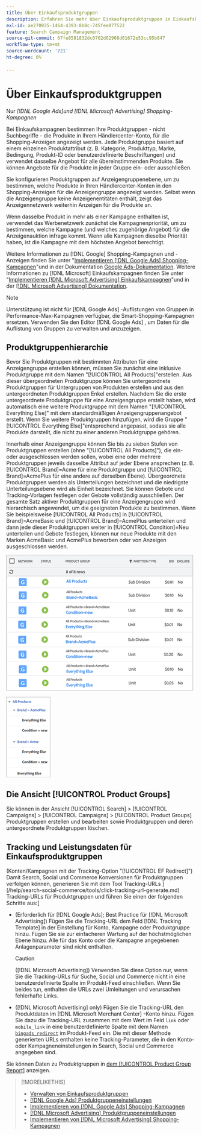 ```yaml
---
title: Über Einkaufsproduktgruppen
description: Erfahren Sie mehr über Einkaufsproduktgruppen in Einkaufskampagnen.
exl-id: ae270935-1464-4393-8b8c-745fee077522
feature: Search Campaign Management
source-git-commit: 67fe8581832dc0762d62908d01672e53cc95b847
workflow-type: tm+mt
source-wordcount: '721'
ht-degree: 0%

---
```


# Über Einkaufsproduktgruppen

Nur *[!DNL Google Ads]und [!DNL Microsoft Advertising] Shopping-Kampagnen*

Bei Einkaufskampagnen bestimmen Ihre Produktgruppen - nicht Suchbegriffe - die Produkte in Ihrem Händlercenter-Konto, für die Shopping-Anzeigen angezeigt werden. Jede Produktgruppe basiert auf einem einzelnen Produktattribut (z. B. Kategorie, Produkttyp, Marke, Bedingung, Produkt-ID oder benutzerdefinierte Beschriftungen) und verwendet dasselbe Angebot für alle übereinstimmenden Produkte. Sie können Angebote für die Produkte in jeder Gruppe ein- oder ausschließen.

Sie konfigurieren Produktgruppen auf Anzeigengruppenebene, um zu bestimmen, welche Produkte in Ihren Händlercenter-Konten in den Shopping-Anzeigen für die Anzeigengruppe angezeigt werden. Selbst wenn die Anzeigengruppe keine Anzeigenentitäten enthält, zeigt das Anzeigennetzwerk weiterhin Anzeigen für die Produkte an.

Wenn dasselbe Produkt in mehr als einer Kampagne enthalten ist, verwendet das Werbenetzwerk zunächst die Kampagnenpriorität, um zu bestimmen, welche Kampagne (und welches zugehörige Angebot) für die Anzeigenauktion infrage kommt. Wenn alle Kampagnen dieselbe Priorität haben, ist die Kampagne mit dem höchsten Angebot berechtigt.

Weitere Informationen zu [!DNL Google] Shopping-Kampagnen und -Anzeigen finden Sie unter &quot;[Implementieren [!DNL Google Ads] Shopping-Kampagnen](/help/search-social-commerce/campaign-management/special-campaign-types/google-shopping-campaigns.md)&quot;und in der Dokumentation [Google Ads-Dokumentation](https://support.google.com/google-ads/answer/3455481?visit_id=638205553638977410-2592024034&amp;rd=1). Weitere Informationen zu [!DNL Microsoft] Einkaufskampagnen finden Sie unter &quot;[Implementieren [!DNL Microsoft Advertising] Einkaufskampagnen](/help/search-social-commerce/campaign-management/special-campaign-types/microsoft-shopping-campaigns.md)&quot;und in der [[!DNL Microsoft Advertising] Dokumentation](https://help.bingads.microsoft.com/#apex/3/en/50903/1-500).

>[!NOTE]
>
>Unterstützung ist nicht für [!DNL Google Ads] -Auflistungen von Gruppen in Performance-Max-Kampagnen verfügbar, die Smart-Shopping-Kampagnen ersetzen. Verwenden Sie den Editor [!DNL Google Ads] , um Daten für die Auflistung von Gruppen zu verwalten und anzuzeigen.

## Produktgruppenhierarchie

Bevor Sie Produktgruppen mit bestimmten Attributen für eine Anzeigengruppe erstellen können, müssen Sie zunächst eine inklusive Produktgruppe mit dem Namen &quot;[!UICONTROL All Products]&quot;erstellen. Aus dieser übergeordneten Produktgruppe können Sie untergeordnete Produktgruppen für Untergruppen von Produkten erstellen und aus den untergeordneten Produktgruppen Enkel erstellen. Nachdem Sie die erste untergeordnete Produktgruppe für eine Anzeigengruppe erstellt haben, wird automatisch eine weitere Produktgruppe mit dem Namen &quot;[!UICONTROL Everything Else]&quot; mit dem standardmäßigen Anzeigengruppenangebot erstellt. Wenn Sie weitere Produktgruppen hinzufügen, wird die Gruppe &quot;[!UICONTROL Everything Else]&quot;entsprechend angepasst, sodass sie alle Produkte darstellt, die nicht zu einer anderen Produktgruppe gehören.

Innerhalb einer Anzeigengruppe können Sie bis zu sieben Stufen von Produktgruppen erstellen (ohne &quot;[!UICONTROL All Products]&quot;), die ein- oder ausgeschlossen werden sollen, wobei eine oder mehrere Produktgruppen jeweils dasselbe Attribut auf jeder Ebene ansprechen (z. B. [!UICONTROL Brand]=Acme für eine Produktgruppe und [!UICONTROL Brand]=AcmePlus für eine andere auf derselben Ebene). Übergeordnete Produktgruppen werden als Unterteilungen bezeichnet und die niedrigste Unterteilungsebene wird als Einheit bezeichnet. Sie können Gebote und Tracking-Vorlagen festlegen oder Gebote vollständig ausschließen. Der gesamte Satz aktiver Produktgruppen für eine Anzeigengruppe wird hierarchisch angewendet, um die geeigneten Produkte zu bestimmen. Wenn Sie beispielsweise [!UICONTROL All Products] in [!UICONTROL Brand]=AcmeBasic und [!UICONTROL Brand]=AcmePlus unterteilen und dann jede dieser Produktgruppen weiter in [!UICONTROL Condition]=Neu unterteilen und Gebote festlegen, können nur neue Produkte mit den Marken AcmeBasic und AcmePlus beworben oder von Anzeigen ausgeschlossen werden.

![Beispiel eines Produktgruppensatzes](/help/search-social-commerce/assets/product-group-list.png "Beispiel eines Produktgruppensatzes")

![Beispielproduktgruppenhierarchie](/help/search-social-commerce/assets/product-group-tree.png "Beispiel für eine Produktgruppenhierarchie")

## Die Ansicht [!UICONTROL Product Groups]

Sie können in der Ansicht [!UICONTROL Search] > [!UICONTROL Campaigns] > [!UICONTROL Campaigns] > [!UICONTROL Product Groups] Produktgruppen erstellen und bearbeiten sowie Produktgruppen und deren untergeordnete Produktgruppen löschen.

## Tracking und Leistungsdaten für Einkaufsproduktgruppen

(Konten/Kampagnen mit der Tracking-Option &quot;[!UICONTROL EF Redirect]&quot;) Damit Search, Social und Commerce Konversionen für Produktgruppen verfolgen können, generieren Sie mit dem Tool Tracking-URLs ](/help/search-social-commerce/tools/click-tracking-url-generate.md) Tracking-URLs für Produktgruppen und führen Sie einen der folgenden Schritte aus:[

* (Erforderlich für [!DNL Google Ads]; Best Practice für [!DNL Microsoft Advertising]) Fügen Sie die Tracking-URL dem Feld [!DNL Tracking Template] in der Einstellung für Konto, Kampagne oder Produktgruppe hinzu. Fügen Sie sie zur einfacheren Wartung auf der höchstmöglichen Ebene hinzu. Alle für das Konto oder die Kampagne angegebenen Anlagenparameter sind nicht enthalten.

  >[!CAUTION]
  >
  >([!DNL Microsoft Advertising]) Verwenden Sie diese Option nur, wenn Sie die Tracking-URLs für Suche, Social und Commerce nicht in eine benutzerdefinierte Spalte im Produkt-Feed einschließen. Wenn Sie beides tun, enthalten die URLs zwei Umleitungen und verursachen fehlerhafte Links.

* ([!DNL Microsoft Advertising] only) Fügen Sie die Tracking-URL den Produktdaten im [!DNL Microsoft Merchant Center] -Konto hinzu. Fügen Sie dazu die Tracking-URL zusammen mit dem Wert im Feld `link` oder `mobile_link` in eine benutzerdefinierte Spalte mit dem Namen [`bingads_redirect`](https://help.ads.microsoft.com/#apex/3/en/51084/0) im Produkt-Feed ein. Die mit dieser Methode generierten URLs enthalten keine Tracking-Parameter, die in den Konto- oder Kampagneneinstellungen in Search, Social und Commerce angegeben sind.

Sie können Daten zu Produktgruppen in [dem [!UICONTROL Product Group Report]](/help/search-social-commerce/reports/management/basic-advanced/product-group-report.md) anzeigen.

>[!MORELIKETHIS]
>
>* [Verwalten von Einkaufsproduktgruppen](product-group-manage.md)
>* [[!DNL Google Ads] Produktgruppeneinstellungen](product-group-settings-google.md)
>* [Implementieren von [!DNL Google Ads] Shopping-Kampagnen](/help/search-social-commerce/campaign-management/special-campaign-types/google-shopping-campaigns.md)
>* [[!DNL Microsoft Advertising] Produktgruppeneinstellungen](product-group-settings-microsoft.md)
>* [Implementieren von [!DNL Microsoft Advertising] Shopping-Kampagnen](/help/search-social-commerce/campaign-management/special-campaign-types/microsoft-shopping-campaigns.md)
